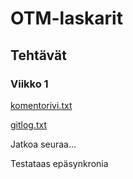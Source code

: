 # OTM-laskarit 
## Tehtävät
### Viikko 1 

[komentorivi.txt](https://github.com/LeeviT/otm-harjoitustyo/blob/master/laskarit/viikko1/komentorivi.txt)

[gitlog.txt](https://github.com/LeeviT/otm-harjoitustyo/blob/master/laskarit/viikko1/gitlog.txt)

Jatkoa seuraa...

Testataas epäsynkronia
